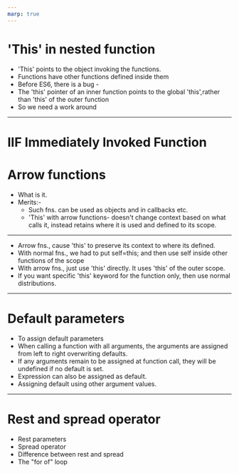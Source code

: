 ```yaml
---
marp: true
---
```


#  'This' in nested function

+ 'This' points to the object invoking the functions.
+ Functions have other functions defined inside them
+ Before ES6, there is a bug -
+ The 'this' pointer of an inner function points to the global 'this',rather than 'this' of the outer function
+ So we need a work around

---

# IIF Immediately Invoked Function
#     Arrow functions

+ What is it.
+ Merits:-
   + Such fns. can be used as objects and in callbacks etc.
   + 'This' with arrow functions-
   doesn't change context based on
   what calls it, instead retains
   where it is used and defined to its scope.

---

+ Arrow fns., cause 'this' to preserve its context to where its
  defined.
+ With normal fns., we had to put self=this;
  and then use self inside other functions of the scope
+ With arrow fns., just use 'this'
  directly. It uses 'this' of
  the outer scope.
+ If you want specific 'this' keyword for the function only,
  then use normal distributions.

----

#  Default parameters

+ To assign default parameters
+ When calling a function with all
  arguments, the arguments are 
  assigned from left to right overwriting defaults.
+  If any arguments remain to be assigned at function call,
  they will be undefined if no default is set.
+ Expression can also be assigned 
  as default.
+ Assigning default using other argument values.

---

# Rest and spread operator

+ Rest parameters
+ Spread operator
+ Difference between rest and spread
+ The "for of" loop